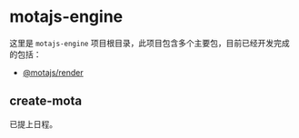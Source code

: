 # motajs-engine

这里是 `motajs-engine` 项目根目录，此项目包含多个主要包，目前已经开发完成的包括：

-   [@motajs/render](https://motajs.github.io/motajs-engine/guide/motajs-render)

## create-mota

已提上日程。

